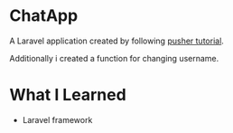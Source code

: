 # ChatApp

A Laravel application created by following <a href="https://pusher.com/tutorials/chat-laravel">pusher tutorial</a>.

Additionally i created a function for changing username.

# What I Learned

* Laravel framework
